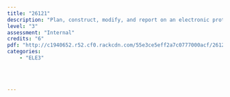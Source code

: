 ```yaml
---
title: "26121"
description: "Plan, construct, modify, and report on an electronic prototype"
level: "3"
assessment: "Internal"
credits: "6"
pdf: "http://c1940652.r52.cf0.rackcdn.com/55e3ce5eff2a7c0777000acf/26121.pdf"
categories:
    - "ELE3"
    
    
    
    
---
```

